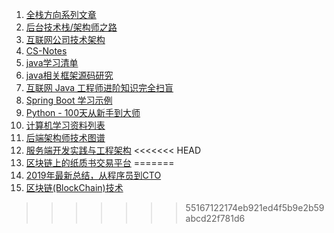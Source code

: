 1. [全栈方向系列文章](https://github.com/pkwenda/Blog)
1. [后台技术栈/架构师之路](https://github.com/frank-lam/fullstack-tutorial)
1. [互联网公司技术架构](https://github.com/davideuler/architecture.of.internet-product)
2. [CS-Notes](https://github.com/CyC2018/CS-Notes)
3. [java学习清单](https://github.com/crossoverJie/JCSprout)
4. [java相关框架源码研究](https://github.com/YunaiV/Blog)
5. [互联网 Java 工程师进阶知识完全扫盲](https://github.com/doocs/advanced-java)
6. [Spring Boot 学习示例](https://github.com/ityouknow/spring-boot-examples)
7. [Python - 100天从新手到大师](https://github.com/jackfrued/Python-100-Days)
8. [计算机学习资料列表](https://github.com/NGLSL/learning-material-list)
9. [后端架构师技术图谱](https://github.com/xingshaocheng/architect-awesome)
10. [服务端开发实践与工程架构](https://github.com/wx-chevalier/Backend-Series)
<<<<<<< HEAD
11. [区块链上的纸质书交易平台](https://github.com/b3log/chainbook)
=======
11. [2019年最新总结，从程序员到CTO](https://github.com/0voice/from_coder_to_expert)
12. [区块链(BlockChain)技术](https://github.com/chaozh/awesome-blockchain-cn)
>>>>>>> 55167122174eb921ed4f5b9e2b59abcd22f781d6
